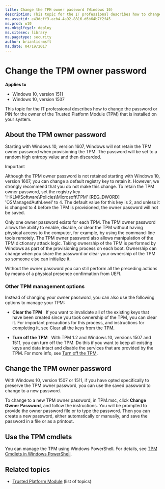 ```yaml
---
title: Change the TPM owner password (Windows 10)
description: This topic for the IT professional describes how to change the password or PIN for the owner of the Trusted Platform Module (TPM) that is installed on your system.
ms.assetid: e43dcff3-acb4-4a92-8816-d6b64b7f2f45
ms.prod: w10
ms.mktglfcycl: deploy
ms.sitesec: library
ms.pagetype: security
author: brianlic-msft
ms.date: 04/19/2017
---
```


# Change the TPM owner password

**Applies to**
-   Windows 10, version 1511
-   Windows 10, version 1507

This topic for the IT professional describes how to change the password or PIN for the owner of the Trusted Platform Module (TPM) that is installed on your system.

## About the TPM owner password

Starting with Windows 10, version 1607, Windows will not retain the TPM owner password when provisioning the TPM. The password will be set to a random high entropy value and then discarded.

> [!IMPORTANT]
> Although the TPM owner password is not retained starting with Windows 10, version 1607, you can change a default registry key to retain it. However, we strongly recommend that you do not make this change. To retain the TPM owner password, set the registry key 'HKLM\\Software\\Policies\\Microsoft\\TPM' \[REG\_DWORD\] 'OSManagedAuthLevel' to 4. The default value for this key is 2, and unless it is changed to 4 before the TPM is provisioned, the owner password will not be saved.

Only one owner password exists for each TPM. The TPM owner password allows the ability to enable, disable, or clear the TPM without having physical access to the computer, for example, by using the command-line tools remotely. The TPM owner password also allows manipulation of the TPM dictionary attack logic. Taking ownership of the TPM is performed by Windows as part of the provisioning process on each boot. Ownership can change when you share the password or clear your ownership of the TPM so someone else can initialize it.

Without the owner password you can still perform all the preceding actions by means of a physical presence confirmation from UEFI.

### Other TPM management options

Instead of changing your owner password, you can also use the following options to manage your TPM:

-   **Clear the TPM**   If you want to invalidate all of the existing keys that have been created since you took ownership of the TPM, you can clear it. For important precautions for this process, and instructions for completing it, see [Clear all the keys from the TPM](initialize-and-configure-ownership-of-the-tpm.md#clear-all-the-keys-from-the-tpm).

-   **Turn off the TPM**   With TPM 1.2 and Windows 10, versions 1507 and 1511, you can turn off the TPM. Do this if you want to keep all existing keys and data intact and disable the services that are provided by the TPM. For more info, see [Turn off the TPM](initialize-and-configure-ownership-of-the-tpm.md#turn-off-the-tpm).

## Change the TPM owner password

With Windows 10, version 1507 or 1511, if you have opted specifically to preserve the TPM owner password, you can use the saved password to change to a new password.

To change to a new TPM owner password, in TPM.msc, click **Change Owner Password**, and follow the instructions. You will be prompted to provide the owner password file or to type the password. Then you can create a new password, either automatically or manually, and save the password in a file or as a printout.

## Use the TPM cmdlets

You can manage the TPM using Windows PowerShell. For details, see [TPM Cmdlets in Windows PowerShell](http://technet.microsoft.com/library/jj603116.aspx).

## Related topics

- [Trusted Platform Module](trusted-platform-module-top-node.md) (list of topics)
